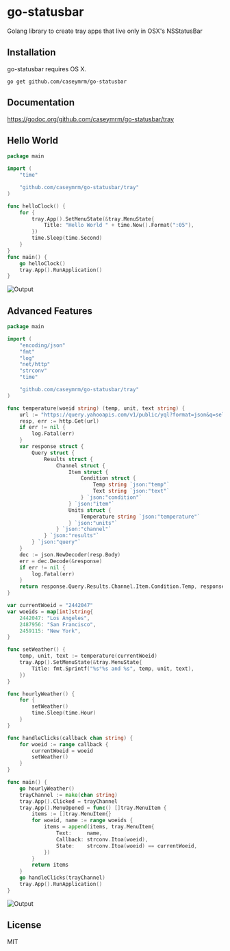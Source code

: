 # go-statusbar
Golang library to create tray apps that live only in OSX's NSStatusBar

## Installation
go-statusbar requires OS X.

`go get github.com/caseymrm/go-statusbar`

## Documentation

https://godoc.org/github.com/caseymrm/go-statusbar/tray

## Hello World

```go
package main

import (
	"time"

	"github.com/caseymrm/go-statusbar/tray"
)

func helloClock() {
	for {
		tray.App().SetMenuState(&tray.MenuState{
			Title: "Hello World " + time.Now().Format(":05"),
		})
		time.Sleep(time.Second)
	}
}
func main() {
	go helloClock()
	tray.App().RunApplication()
}
```

![Output](https://github.com/caseymrm/go-statusbar/raw/master/static/helloworld.gif)

## Advanced Features

```go
package main

import (
	"encoding/json"
	"fmt"
	"log"
	"net/http"
	"strconv"
	"time"

	"github.com/caseymrm/go-statusbar/tray"
)

func temperature(woeid string) (temp, unit, text string) {
	url := "https://query.yahooapis.com/v1/public/yql?format=json&q=select%20item.condition%20from%20weather.forecast%20where%20woeid%20%3D%20" + woeid
	resp, err := http.Get(url)
	if err != nil {
		log.Fatal(err)
	}
	var response struct {
		Query struct {
			Results struct {
				Channel struct {
					Item struct {
						Condition struct {
							Temp string `json:"temp"`
							Text string `json:"text"`
						} `json:"condition"`
					} `json:"item"`
					Units struct {
						Temperature string `json:"temperature"`
					} `json:"units"`
				} `json:"channel"`
			} `json:"results"`
		} `json:"query"`
	}
	dec := json.NewDecoder(resp.Body)
	err = dec.Decode(&response)
	if err != nil {
		log.Fatal(err)
	}
	return response.Query.Results.Channel.Item.Condition.Temp, response.Query.Results.Channel.Units.Temperature, response.Query.Results.Channel.Item.Condition.Text
}

var currentWoeid = "2442047"
var woeids = map[int]string{
	2442047: "Los Angeles",
	2487956: "San Francisco",
	2459115: "New York",
}

func setWeather() {
	temp, unit, text := temperature(currentWoeid)
	tray.App().SetMenuState(&tray.MenuState{
		Title: fmt.Sprintf("%s°%s and %s", temp, unit, text),
	})
}

func hourlyWeather() {
	for {
		setWeather()
		time.Sleep(time.Hour)
	}
}

func handleClicks(callback chan string) {
	for woeid := range callback {
		currentWoeid = woeid
		setWeather()
	}
}

func main() {
	go hourlyWeather()
	trayChannel := make(chan string)
	tray.App().Clicked = trayChannel
	tray.App().MenuOpened = func() []tray.MenuItem {
		items := []tray.MenuItem{}
		for woeid, name := range woeids {
			items = append(items, tray.MenuItem{
				Text:     name,
				Callback: strconv.Itoa(woeid),
				State:    strconv.Itoa(woeid) == currentWoeid,
			})
		}
		return items
	}
	go handleClicks(trayChannel)
	tray.App().RunApplication()
}
```

![Output](https://github.com/caseymrm/go-statusbar/raw/master/static/weather.png)

## License

MIT
